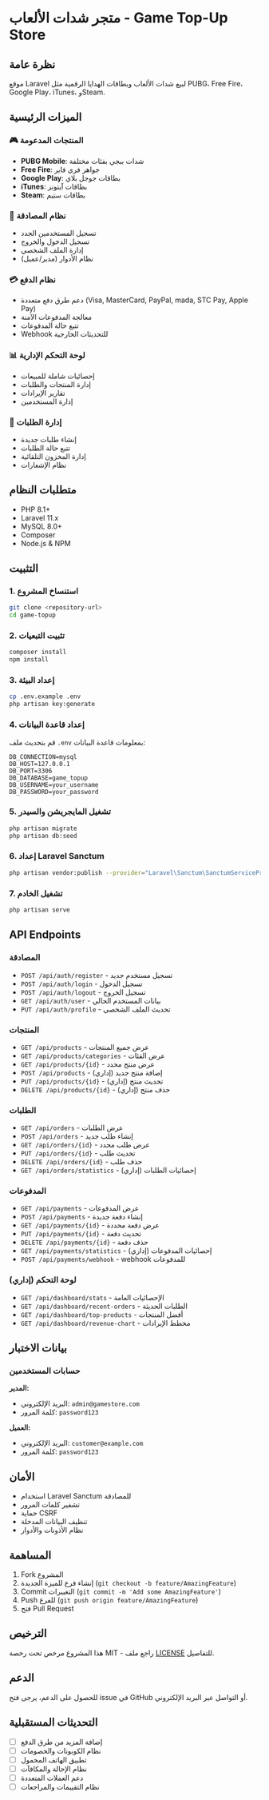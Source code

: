 # متجر شدات الألعاب - Game Top-Up Store

## نظرة عامة
موقع Laravel لبيع شدات الألعاب وبطاقات الهدايا الرقمية مثل PUBG، Free Fire، Google Play، iTunes، وSteam.

## الميزات الرئيسية

### 🎮 المنتجات المدعومة
- **PUBG Mobile**: شدات ببجي بفئات مختلفة
- **Free Fire**: جواهر فري فاير
- **Google Play**: بطاقات جوجل بلاي
- **iTunes**: بطاقات آيتونز
- **Steam**: بطاقات ستيم

### 🔐 نظام المصادقة
- تسجيل المستخدمين الجدد
- تسجيل الدخول والخروج
- إدارة الملف الشخصي
- نظام الأدوار (مدير/عميل)

### 💳 نظام الدفع
- دعم طرق دفع متعددة (Visa, MasterCard, PayPal, mada, STC Pay, Apple Pay)
- معالجة المدفوعات الآمنة
- تتبع حالة المدفوعات
- Webhook للتحديثات الخارجية

### 📊 لوحة التحكم الإدارية
- إحصائيات شاملة للمبيعات
- إدارة المنتجات والطلبات
- تقارير الإيرادات
- إدارة المستخدمين

### 🛒 إدارة الطلبات
- إنشاء طلبات جديدة
- تتبع حالة الطلبات
- إدارة المخزون التلقائية
- نظام الإشعارات

## متطلبات النظام
- PHP 8.1+
- Laravel 11.x
- MySQL 8.0+
- Composer
- Node.js & NPM

## التثبيت

### 1. استنساخ المشروع
```bash
git clone <repository-url>
cd game-topup
```

### 2. تثبيت التبعيات
```bash
composer install
npm install
```

### 3. إعداد البيئة
```bash
cp .env.example .env
php artisan key:generate
```

### 4. إعداد قاعدة البيانات
قم بتحديث ملف `.env` بمعلومات قاعدة البيانات:
```env
DB_CONNECTION=mysql
DB_HOST=127.0.0.1
DB_PORT=3306
DB_DATABASE=game_topup
DB_USERNAME=your_username
DB_PASSWORD=your_password
```

### 5. تشغيل المايجريشن والسيدر
```bash
php artisan migrate
php artisan db:seed
```

### 6. إعداد Laravel Sanctum
```bash
php artisan vendor:publish --provider="Laravel\Sanctum\SanctumServiceProvider"
```

### 7. تشغيل الخادم
```bash
php artisan serve
```

## API Endpoints

### المصادقة
- `POST /api/auth/register` - تسجيل مستخدم جديد
- `POST /api/auth/login` - تسجيل الدخول
- `POST /api/auth/logout` - تسجيل الخروج
- `GET /api/auth/user` - بيانات المستخدم الحالي
- `PUT /api/auth/profile` - تحديث الملف الشخصي

### المنتجات
- `GET /api/products` - عرض جميع المنتجات
- `GET /api/products/categories` - عرض الفئات
- `GET /api/products/{id}` - عرض منتج محدد
- `POST /api/products` - إضافة منتج جديد (إداري)
- `PUT /api/products/{id}` - تحديث منتج (إداري)
- `DELETE /api/products/{id}` - حذف منتج (إداري)

### الطلبات
- `GET /api/orders` - عرض الطلبات
- `POST /api/orders` - إنشاء طلب جديد
- `GET /api/orders/{id}` - عرض طلب محدد
- `PUT /api/orders/{id}` - تحديث طلب
- `DELETE /api/orders/{id}` - حذف طلب
- `GET /api/orders/statistics` - إحصائيات الطلبات (إداري)

### المدفوعات
- `GET /api/payments` - عرض المدفوعات
- `POST /api/payments` - إنشاء دفعة جديدة
- `GET /api/payments/{id}` - عرض دفعة محددة
- `PUT /api/payments/{id}` - تحديث دفعة
- `DELETE /api/payments/{id}` - حذف دفعة
- `GET /api/payments/statistics` - إحصائيات المدفوعات (إداري)
- `POST /api/payments/webhook` - webhook للمدفوعات

### لوحة التحكم (إداري)
- `GET /api/dashboard/stats` - الإحصائيات العامة
- `GET /api/dashboard/recent-orders` - الطلبات الحديثة
- `GET /api/dashboard/top-products` - أفضل المنتجات
- `GET /api/dashboard/revenue-chart` - مخطط الإيرادات

## بيانات الاختبار

### حسابات المستخدمين
**المدير:**
- البريد الإلكتروني: `admin@gamestore.com`
- كلمة المرور: `password123`

**العميل:**
- البريد الإلكتروني: `customer@example.com`
- كلمة المرور: `password123`

## الأمان
- استخدام Laravel Sanctum للمصادقة
- تشفير كلمات المرور
- حماية CSRF
- تنظيف البيانات المدخلة
- نظام الأذونات والأدوار

## المساهمة
1. Fork المشروع
2. إنشاء فرع للميزة الجديدة (`git checkout -b feature/AmazingFeature`)
3. Commit التغييرات (`git commit -m 'Add some AmazingFeature'`)
4. Push للفرع (`git push origin feature/AmazingFeature`)
5. فتح Pull Request

## الترخيص
هذا المشروع مرخص تحت رخصة MIT - راجع ملف [LICENSE](LICENSE) للتفاصيل.

## الدعم
للحصول على الدعم، يرجى فتح issue في GitHub أو التواصل عبر البريد الإلكتروني.

## التحديثات المستقبلية
- [ ] إضافة المزيد من طرق الدفع
- [ ] نظام الكوبونات والخصومات
- [ ] تطبيق الهاتف المحمول
- [ ] نظام الإحالة والمكافآت
- [ ] دعم العملات المتعددة
- [ ] نظام التقييمات والمراجعات

